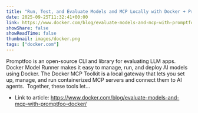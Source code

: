 ```yaml
---
title: "Run, Test, and Evaluate Models and MCP Locally with Docker + Promptfoo"
date: 2025-09-25T11:32:41+00:00
link: https://www.docker.com/blog/evaluate-models-and-mcp-with-promptfoo-docker/
showShare: false
showReadTime: false
thumbnail: images/docker.png
tags: ["docker.com"]
---
```

Promptfoo is an open-source CLI and library for evaluating LLM apps. Docker Model Runner makes it easy to manage, run, and deploy AI models using Docker. The Docker MCP Toolkit is a local gateway that lets you set up, manage, and run containerized MCP servers and connect them to AI agents.  Together, these tools let...

- Link to article: https://www.docker.com/blog/evaluate-models-and-mcp-with-promptfoo-docker/